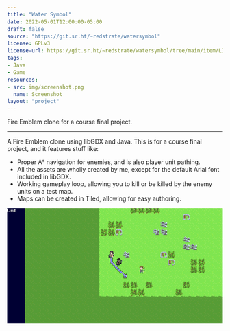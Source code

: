 ```yaml
---
title: "Water Symbol"
date: 2022-05-01T12:00:00-05:00
draft: false
source: "https://git.sr.ht/~redstrate/watersymbol"
license: GPLv3
license-url: https://git.sr.ht/~redstrate/watersymbol/tree/main/item/LICENSE
tags:
- Java
- Game
resources:
- src: img/screenshot.png
  name: Screenshot
layout: "project"
---
```


Fire Emblem clone for a course final project.

<!--more-->
---

A Fire Emblem clone using libGDX and Java. This is for a course final project, and it features stuff like:

* Proper A* navigation for enemies, and is also player unit pathing.
* All the assets are wholly created by me, except for the default Arial font included in libGDX.
* Working gameplay loop, allowing you to kill or be killed by the enemy units on a test map.
* Maps can be created in Tiled, allowing for easy authoring.

![screenshot](screenshot.png)

